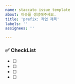 ```yaml
---
name: staccato issue template
about: 이슈를 생성해주세요.
title: 'prefix: 작업 제목'
labels: ''
assignees: ''

---
```


### ✅ CheckList
- [ ]
- [ ]
- [ ]
- [ ]
